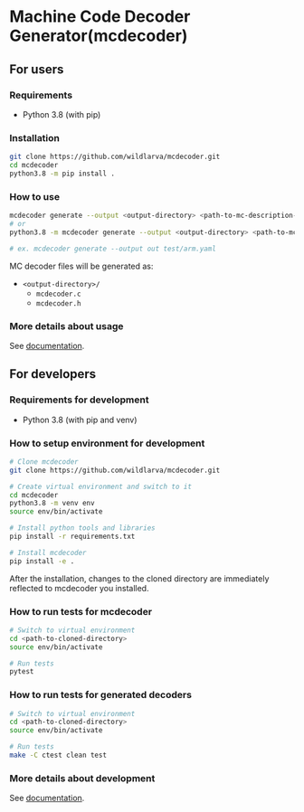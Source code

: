 # Machine Code Decoder Generator(mcdecoder)

## For users

### Requirements

- Python 3.8 (with pip)

### Installation

```bash
git clone https://github.com/wildlarva/mcdecoder.git
cd mcdecoder
python3.8 -m pip install .
```

### How to use

```bash
mcdecoder generate --output <output-directory> <path-to-mc-description-file>
# or
python3.8 -m mcdecoder generate --output <output-directory> <path-to-mc-description-file>

# ex. mcdecoder generate --output out test/arm.yaml
```

MC decoder files will be generated as:

- `<output-directory>/`
  - `mcdecoder.c`
  - `mcdecoder.h`

### More details about usage

See [documentation](https://wildlarva.github.io/mcdecoder/).

## For developers

### Requirements for development

- Python 3.8 (with pip and venv)

### How to setup environment for development

```bash
# Clone mcdecoder
git clone https://github.com/wildlarva/mcdecoder.git

# Create virtual environment and switch to it
cd mcdecoder
python3.8 -m venv env
source env/bin/activate

# Install python tools and libraries
pip install -r requirements.txt

# Install mcdecoder
pip install -e .
```

After the installation, changes to the cloned directory are immediately reflected to mcdecoder you installed.

### How to run tests for mcdecoder

```bash
# Switch to virtual environment
cd <path-to-cloned-directory>
source env/bin/activate

# Run tests
pytest
```

### How to run tests for generated decoders

```bash
# Switch to virtual environment
cd <path-to-cloned-directory>
source env/bin/activate

# Run tests
make -C ctest clean test
```

### More details about development

See [documentation](https://wildlarva.github.io/mcdecoder/).
